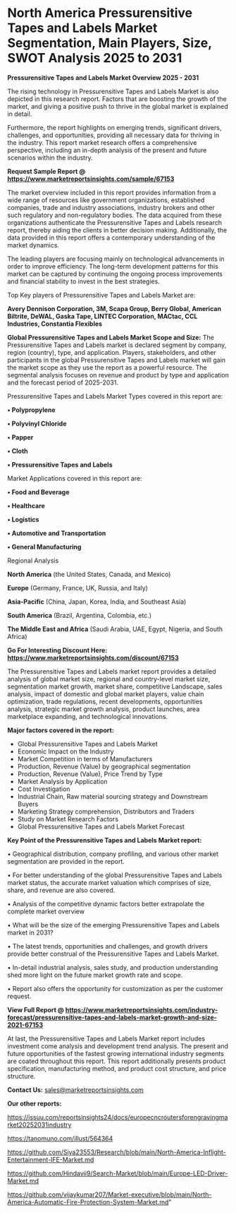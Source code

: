 # North America Pressurensitive Tapes and Labels Market Segmentation, Main Players, Size, SWOT Analysis 2025 to 2031

<Strong> Pressurensitive Tapes and Labels Market Overview 2025 - 2031</strong>

The rising technology in Pressurensitive Tapes and Labels Market is also depicted in this research report. Factors that are boosting the growth of the market, and giving a positive push to thrive in the global market is explained in detail.

Furthermore, the report highlights on emerging trends, significant drivers, challenges, and opportunities, providing all necessary data for thriving in the industry. This report market research offers a comprehensive perspective, including an in-depth analysis of the present and future scenarios within the industry.

<strong>Request Sample Report @ <a href=https://www.marketreportsinsights.com/sample/67153>https://www.marketreportsinsights.com/sample/67153</a></strong>

The market overview included in this report provides information from a wide range of resources like government organizations, established companies, trade and industry associations, industry brokers and other such regulatory and non-regulatory bodies. The data acquired from these organizations authenticate the Pressurensitive Tapes and Labels research report, thereby aiding the clients in better decision making. Additionally, the data provided in this report offers a contemporary understanding of the market dynamics.

The leading players are focusing mainly on technological advancements in order to improve efficiency. The long-term development patterns for this market can be captured by continuing the ongoing process improvements and financial stability to invest in the best strategies.

Top Key players of Pressurensitive Tapes and Labels Market are:

<strong>Avery Dennison Corporation, 3M, Scapa Group, Berry Global, American Biltrite, DeWAL, Gaska Tape, LINTEC Corporation, MACtac, CCL Industries, Constantia Flexibles</strong>

<strong><b>Global Pressurensitive Tapes and Labels Market Scope and Size:</b></strong>
The Pressurensitive Tapes and Labels market is declared segment by company, region (country), type, and application. Players, stakeholders, and other participants in the global Pressurensitive Tapes and Labels market will gain the market scope as they use the report as a powerful resource. The segmental analysis focuses on revenue and product by type and application and the forecast period of 2025-2031.

Pressurensitive Tapes and Labels Market Types covered in this report are:

<strong>• Polypropylene

• Polyvinyl Chloride

• Papper

• Cloth

• Pressurensitive Tapes and Labels</strong>

Market Applications covered in this report are:

<strong>• Food and Beverage

• Healthcare

• Logistics

• Automotive and Transportation

• General Manufacturing</strong> 

Regional Analysis

<strong>North America</strong> (the United States, Canada, and Mexico)

<strong>Europe</strong> (Germany, France, UK, Russia, and Italy)

<strong>Asia-Pacific</strong> (China, Japan, Korea, India, and Southeast Asia)

<strong>South America</strong> (Brazil, Argentina, Colombia, etc.)

<strong>The Middle East and Africa</strong> (Saudi Arabia, UAE, Egypt, Nigeria, and South Africa)

<strong>Go For Interesting Discount Here: <a href=https://www.marketreportsinsights.com/discount/67153>https://www.marketreportsinsights.com/discount/67153</a></strong>

The Pressurensitive Tapes and Labels market report provides a detailed analysis of global market size, regional and country-level market size, segmentation market growth, market share, competitive Landscape, sales analysis, impact of domestic and global market players, value chain optimization, trade regulations, recent developments, opportunities analysis, strategic market growth analysis, product launches, area marketplace expanding, and technological innovations.

<strong><b>Major factors covered in the report:</b></strong>
<ul>
  <li>Global Pressurensitive Tapes and Labels Market </li>
  <li>Economic Impact on the Industry</li>
  <li>Market Competition in terms of Manufacturers</li>
  <li>Production, Revenue (Value) by geographical segmentation</li>
  <li>Production, Revenue (Value), Price Trend by Type</li>
  <li>Market Analysis by Application</li>
  <li>Cost Investigation</li>
  <li>Industrial Chain, Raw material sourcing strategy and Downstream Buyers</li>
  <li>Marketing Strategy comprehension, Distributors and Traders</li>
  <li>Study on Market Research Factors</li>
  <li>Global Pressurensitive Tapes and Labels Market Forecast</li>
</ul>

<strong><b>Key Point of the Pressurensitive Tapes and Labels Market report:</b></strong>

• Geographical distribution, company profiling, and various other market segmentation are provided in the report.

• For better understanding of the global Pressurensitive Tapes and Labels market status, the accurate market valuation which comprises of size, share, and revenue are also covered.

• Analysis of the competitive dynamic factors better extrapolate the complete market overview

• What will be the size of the emerging Pressurensitive Tapes and Labels market in 2031?

• The latest trends, opportunities and challenges, and growth drivers provide better construal of the Pressurensitive Tapes and Labels Market.

• In-detail industrial analysis, sales study, and production understanding shed more light on the future market growth rate and scope.

• Report also offers the opportunity for customization as per the customer request.

<strong><b>View Full Report @ <a href=https://www.marketreportsinsights.com/industry-forecast/pressurensitive-tapes-and-labels-market-growth-and-size-2021-67153>https://www.marketreportsinsights.com/industry-forecast/pressurensitive-tapes-and-labels-market-growth-and-size-2021-67153</a></b></strong>


At last, the Pressurensitive Tapes and Labels Market report includes investment come analysis and development trend analysis. The present and future opportunities of the fastest growing international industry segments are coated throughout this report. This report additionally presents product specification, manufacturing method, and product cost structure, and price structure.

<strong>Contact Us:</strong>
sales@marketreportsinsights.com

<strong>Our other reports:</strong>

<a href=https://issuu.com/reportsinsights24/docs/europecncroutersforengravingmarket20252031industry>https://issuu.com/reportsinsights24/docs/europecncroutersforengravingmarket20252031industry</a>

<a href=https://tanomuno.com/illust/564364>https://tanomuno.com/illust/564364</a>

<a href=https://github.com/Siya23553/Research/blob/main/North-America-Inflight-Entertainment-IFE-Market.md>https://github.com/Siya23553/Research/blob/main/North-America-Inflight-Entertainment-IFE-Market.md</a>

<a href=https://github.com/Hindavii9/Search-Market/blob/main/Europe-LED-Driver-Market.md>https://github.com/Hindavii9/Search-Market/blob/main/Europe-LED-Driver-Market.md</a>

<a href=https://github.com/vijaykumar207/Market-executive/blob/main/North-America-Automatic-Fire-Protection-System-Market.md>https://github.com/vijaykumar207/Market-executive/blob/main/North-America-Automatic-Fire-Protection-System-Market.md</a>"
